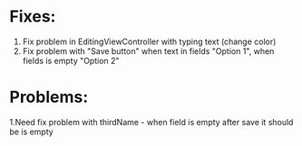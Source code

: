 # Fixes:
1. Fix problem in EditingViewController with typing text (change color)
2. Fix problem with "Save button" when text in fields "Option 1", when fields is empty "Option 2"

# Problems:
1.Need fix problem with thirdName - when field is empty after save it should be is empty
